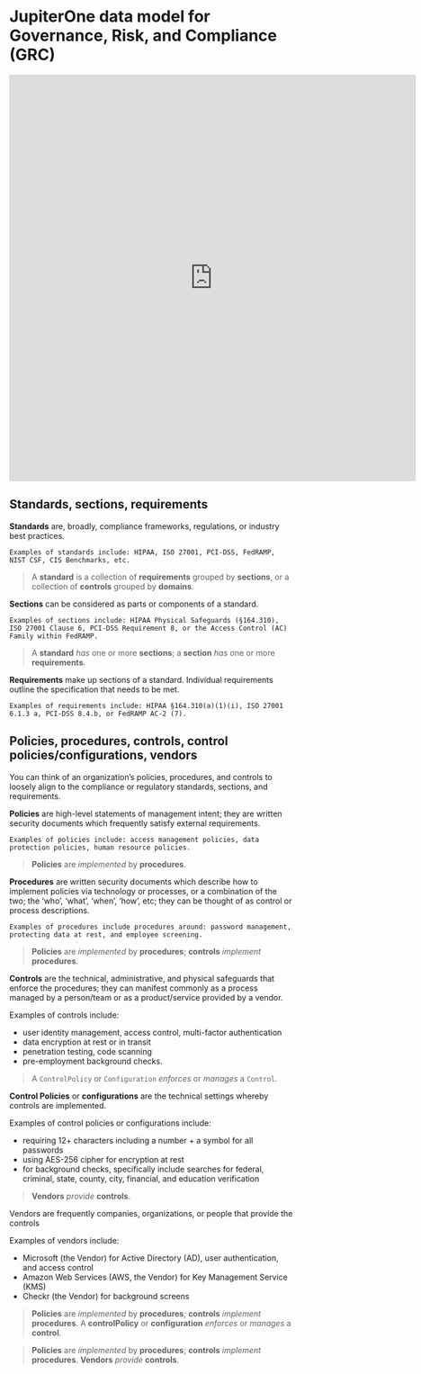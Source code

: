 # JupiterOne data model for Governance, Risk, and Compliance (GRC)

<iframe src="https://my.mindnode.com/2ayndotqvjEJ3qAeEfwyy6sgkRciyxRvH1sgpYw4/em#333.4,207.2,-2" frameborder="0" marginheight="0" marginwidth="0" style="border: 1px solid rgb(204, 204, 204); width: 720px; height: 720px;" onmousewheel=""></iframe>

## Standards, sections, requirements

**Standards** are, broadly, compliance frameworks, regulations, or industry best practices. 

    Examples of standards include: HIPAA, ISO 27001, PCI-DSS, FedRAMP, NIST CSF, CIS Benchmarks, etc.

> A **standard** is a collection of **requirements** grouped by **sections**, 
> or a collection of **controls** grouped by **domains**.

**Sections** can be considered as parts or components of a standard. 

    Examples of sections include: HIPAA Physical Safeguards (§164.310), ISO 27001 Clause 6, PCI-DSS Requirement 8, or the Access Control (AC) Family within FedRAMP.

> A **standard** _has_ one or more **sections**; a **section** _has_ one or more
> **requirements**.

**Requirements** make up sections of a standard. Individual requirements outline
the specification that needs to be met. 

    Examples of requirements include: HIPAA §164.310(a)(1)(i), ISO 27001 6.1.3 a, PCI-DSS 8.4.b, or FedRAMP AC-2 (7).

## Policies, procedures, controls, control policies/configurations, vendors

You can think of an organization’s policies, procedures, and controls to loosely
align to the compliance or regulatory standards, sections, and requirements.

**Policies** are high-level statements of management intent; they are written
security documents which frequently satisfy external requirements. 

    Examples of policies include: access management policies, data protection policies, human resource policies.

> **Policies** are _implemented_ by **procedures**. 

**Procedures** are written security documents which describe how to implement
policies via technology or processes, or a combination of the two; 
the ‘who’, ‘what’, ‘when’, ‘how’, etc; they can be
thought of as control or process descriptions. 

    Examples of procedures include procedures around: password management, protecting data at rest, and employee screening.

> **Policies** are _implemented_ by **procedures**; **controls** _implement_
> **procedures**. 

**Controls** are the technical, administrative, and physical safeguards that
enforce the procedures; they can manifest commonly as a process managed by a
person/team or as a product/service provided by a vendor. 

Examples of controls include: 

- user identity management, access control, multi-factor authentication
- data encryption at rest or in transit
- penetration testing, code scanning
- pre-employment background checks.

> A `ControlPolicy` or `Configuration` _enforces_ or _manages_ a
> `Control`.

**Control Policies** or **configurations** are the technical settings whereby
controls are implemented. 

Examples of control policies or configurations include: 

- requiring 12+ characters including a number + a symbol for all passwords
- using AES-256 cipher for encryption at rest
- for background checks, specifically include searches for federal, criminal, state, county, city, financial, and education verification

> **Vendors** _provide_ **controls**. 

Vendors are frequently companies, organizations, or people that provide the controls

Examples of vendors include:

- Microsoft (the Vendor) for Active Directory (AD), user authentication, and access control
- Amazon Web Services (AWS, the Vendor) for Key Management Service (KMS)
- Checkr (the Vendor) for background screens

> **Policies** are _implemented_ by **procedures**; **controls** _implement_
> **procedures**. A **controlPolicy** or **configuration** _enforces_ or
> _manages_ a **control**.

> **Policies** are _implemented_ by **procedures**; **controls** _implement_
> **procedures**. **Vendors** _provide_ **controls**. 
